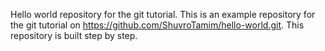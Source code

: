 Hello world repository for the  git tutorial. This is an example repository for the git tutorial on https://github.com/ShuvroTamim/hello-world.git. This repository is built step by step.
